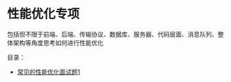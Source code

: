 # 性能优化专项

包括但不限于前端、后端、传输协议、数据库、服务器、代码层面、消息队列、整体架构等角度思考如何进行性能优化

目录：

- [常见的性能优化面试题1](./常见的性能优化面试题1.md)